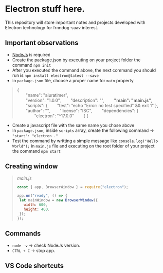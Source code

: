 
# Electron stuff here.
This repository will store important notes and projects developed with Electron technology for frnndog-suav interest.

## Important observations

- [NodeJs](https://nodejs.org/en/) is required
- Create the package.json by executing on your project folder the command `npm init` 
- After you executed the command above, the next command you should run is `npm install electron@latest --save`
- In `package.json` file, choose a proper name for `main` property
>{      
>  "name": "aluratimer",   
>  "version": "1.0.0",
>  "description": "",
>  **"main": "main.js"**,
>  "scripts": {
>  "test": "echo \"Error: no test specified\" && exit 1"
>},
>  "author": "",
>  "license": "ISC",
>  "dependencies": {
>    "electron": "^17.0.0"
>  }
>}
- Create a javascript file with the same name you chose above
- In `package.json`, inside `scripts` array, create the following command -> `"start": "electron ."`
- Test the command by writting a simple message like `console.log("Hello World");` in `main.js` file and executing on the root folder of your project the command `npm start`

## Creating window
>
>_main.js_
>```javascript
>const { app, BrowserWindow } = require("electron");
>
>app.on("ready", () => {
>  let mainWindow = new BrowserWindow({
>    width: 600,
>    height: 400,
>  });
>});
>```

## Commands

- `node -v` -> check NodeJs version.
- `CTRL + C` -> stop app.


## VS Code shortcuts


  
